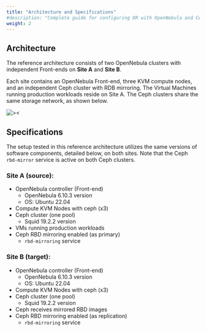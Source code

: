 ```yaml
---
title: "Architecture and Specifications"
#description: "Complete guide for configuring DR with OpenNebula and Ceph"
weight: 2
---
```


## Architecture

The reference architecture consists of two OpenNebula clusters with independent Front-ends on **Site A** and **Site B**.

Each site contains an OpenNebula Front-end, three KVM compute nodes, and an independent Ceph cluster with RDB mirroring. The Virtual Machines running production workloads reside on Site A. The Ceph clusters share the same storage network, as shown below.

![><](/images/solutions/disaster_recovery/disaster_recovery.png)


## Specifications

The setup tested in this reference architecture utilizes the same versions of software components, detailed below, on both sites. Note that the Ceph `rbd-mirror` service is active on both Ceph clusters.

### Site A (source):

- OpenNebula controller (Front-end)
  - OpenNebula 6.10.3 version
  - OS: Ubuntu 22.04
- Compute KVM Nodes with ceph (x3)
- Ceph cluster (one pool)
  - Squid 19.2.2 version
- VMs running production workloads
- Ceph RBD mirroring enabled (as primary)
  - `rbd-mirroring` service

### Site B (target):

- OpenNebula controller (Front-end)
  - OpenNebula 6.10.3 version
  - OS: Ubuntu 22.04
- Compute KVM Nodes with ceph (x3)
- Ceph cluster (one pool)
  - Squid 19.2.2 version
- Ceph receives mirrored RBD images
- Ceph RBD mirroring enabled (as replication)
  - `rbd-mirroring` service
